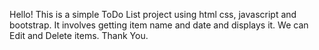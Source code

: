 Hello! 
This is a simple ToDo List project using html
css, javascript and bootstrap. 
It involves getting item name and date and displays it.
We can Edit and Delete items.
Thank You.
